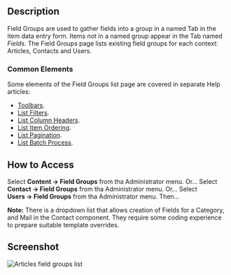 <!-- Filename: Help4.x:Component:_Field_Groups / Display title: Component: Field Groups -->

## Description

Field Groups are used to gather fields into a group in a named Tab in the item 
data entry form. Items not in a named group appear in the Tab named *Fields*.
The Field Groups page lists existing field groups for each context: Articles, 
Contacts and Users. 

### Common Elements

Some elements of the Field Groups list page are covered in separate Help articles:

* [Toolbars](jdocmanual?article=help/common-elements/toolbars "").
* [List Filters](jdocmanual?article=help/common-elements/list-filters "").
* [List Column Headers](jdocmanual?article=help/common-elements/list-column-headers "").
* [List Item Ordering](jdocmanual?article=help/common-elements/list-ordering "").
* [List Pagination](jdocmanual?article=help/common-elements/list-pagination "").
* [List Batch Process](jdocmanual?article=help/common-elements/list-batch-process "").

## How to Access

Select **Content → Field Groups** from tha Administrator menu. Or...
Select **Contact → Field Groups** from tha Administrator menu. Or...
Select **Users → Field Groups** from tha Administrator menu. Then...

**Note:** There is a dropdown list that allows creation of Fields for a
Category, and Mail in the Contact component. They require some coding 
experience to prepare suitable template overrides.

## Screenshot

![Articles field groups list](../../../en/images/fields/articles-field-groups-list.png)
